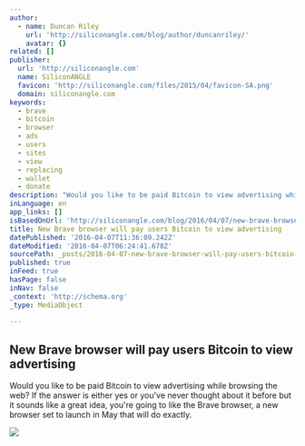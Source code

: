 ```yaml
---
author:
  - name: Duncan Riley
    url: 'http://siliconangle.com/blog/author/duncanriley/'
    avatar: {}
related: []
publisher:
  url: 'http://siliconangle.com'
  name: SiliconANGLE
  favicon: 'http://siliconangle.com/files/2015/04/favicon-SA.png'
  domain: siliconangle.com
keywords:
  - brave
  - bitcoin
  - browser
  - ads
  - users
  - sites
  - view
  - replacing
  - wallet
  - donate
description: "Would you like to be paid Bitcoin to view advertising while browsing the web? If the answer is either yes or you've never thought about it before but it sounds like a great idea, you're going to like the Brave browser, a new browser set to launch in May that will do exactly."
inLanguage: en
app_links: []
isBasedOnUrl: 'http://siliconangle.com/blog/2016/04/07/new-brave-browser-will-pay-users-bitcoin-to-view-advertising/'
title: New Brave browser will pay users Bitcoin to view advertising
datePublished: '2016-04-07T11:36:09.242Z'
dateModified: '2016-04-07T06:24:41.678Z'
sourcePath: _posts/2016-04-07-new-brave-browser-will-pay-users-bitcoin-to-view-advertising.md
published: true
inFeed: true
hasPage: false
inNav: false
_context: 'http://schema.org'
_type: MediaObject

---
```

<article style=""><h1>New Brave browser will pay users Bitcoin to view advertising</h1><p>Would you like to be paid Bitcoin to view advertising while browsing the web? If the answer is either yes or you've never thought about it before but it sounds like a great idea, you're going to like the Brave browser, a new browser set to launch in May that will do exactly.</p><img src="http://siliconangle.com/files/2016/04/brave-800x425.jpg" /></article>